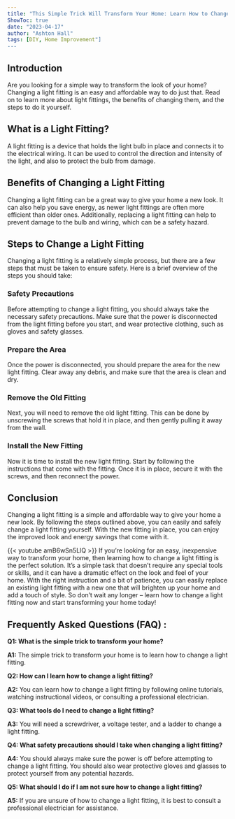 ```yaml
---
title: "This Simple Trick Will Transform Your Home: Learn How to Change a Light Fitting Now!"
ShowToc: true 
date: "2023-04-17"
author: "Ashton Hall" 
tags: [DIY, Home Improvement"]
---
```

## Introduction

Are you looking for a simple way to transform the look of your home? Changing a light fitting is an easy and affordable way to do just that. Read on to learn more about light fittings, the benefits of changing them, and the steps to do it yourself. 

## What is a Light Fitting?

A light fitting is a device that holds the light bulb in place and connects it to the electrical wiring. It can be used to control the direction and intensity of the light, and also to protect the bulb from damage. 

## Benefits of Changing a Light Fitting

Changing a light fitting can be a great way to give your home a new look. It can also help you save energy, as newer light fittings are often more efficient than older ones. Additionally, replacing a light fitting can help to prevent damage to the bulb and wiring, which can be a safety hazard. 

## Steps to Change a Light Fitting 

Changing a light fitting is a relatively simple process, but there are a few steps that must be taken to ensure safety. Here is a brief overview of the steps you should take: 

### Safety Precautions 

Before attempting to change a light fitting, you should always take the necessary safety precautions. Make sure that the power is disconnected from the light fitting before you start, and wear protective clothing, such as gloves and safety glasses. 

### Prepare the Area

Once the power is disconnected, you should prepare the area for the new light fitting. Clear away any debris, and make sure that the area is clean and dry. 

### Remove the Old Fitting 

Next, you will need to remove the old light fitting. This can be done by unscrewing the screws that hold it in place, and then gently pulling it away from the wall. 

### Install the New Fitting 

Now it is time to install the new light fitting. Start by following the instructions that come with the fitting. Once it is in place, secure it with the screws, and then reconnect the power. 

## Conclusion

Changing a light fitting is a simple and affordable way to give your home a new look. By following the steps outlined above, you can easily and safely change a light fitting yourself. With the new fitting in place, you can enjoy the improved look and energy savings that come with it.

{{< youtube amB6wSn5LlQ >}} 
If you’re looking for an easy, inexpensive way to transform your home, then learning how to change a light fitting is the perfect solution. It’s a simple task that doesn’t require any special tools or skills, and it can have a dramatic effect on the look and feel of your home. With the right instruction and a bit of patience, you can easily replace an existing light fitting with a new one that will brighten up your home and add a touch of style. So don’t wait any longer – learn how to change a light fitting now and start transforming your home today!

## Frequently Asked Questions (FAQ) :
**Q1: What is the simple trick to transform your home?**

**A1:** The simple trick to transform your home is to learn how to change a light fitting. 

**Q2: How can I learn how to change a light fitting?**

**A2:** You can learn how to change a light fitting by following online tutorials, watching instructional videos, or consulting a professional electrician. 

**Q3: What tools do I need to change a light fitting?**

**A3:** You will need a screwdriver, a voltage tester, and a ladder to change a light fitting. 

**Q4: What safety precautions should I take when changing a light fitting?**

**A4:** You should always make sure the power is off before attempting to change a light fitting. You should also wear protective gloves and glasses to protect yourself from any potential hazards. 

**Q5: What should I do if I am not sure how to change a light fitting?**

**A5:** If you are unsure of how to change a light fitting, it is best to consult a professional electrician for assistance.





